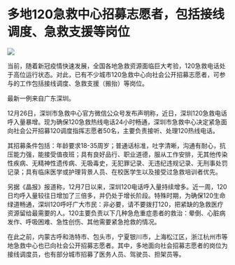 # 多地120急救中心招募志愿者，包括接线调度、急救支援等岗位

![](https://inews.gtimg.com/newsapp_bt/0/15579018873/1000)

当前，随着新冠疫情快速发展，全国各地急救资源面临巨大考验，120急救电话处于高位运行状态。对此，已有不少城市120急救中心向社会公开招募志愿者，可参与的工作包括接线调度、急救支援（搬抬）等岗位。

最新一例来自广东深圳。

12月26日，深圳市急救中心官方微信公众号发布声明称，近日，深圳120急救电话呼入量暴增。现为确保120急救热线电话24小时畅通，深圳市急救中心决定紧急面向社会公开招募120调度指挥志愿者50名，主要负责接听、处理120热线电话。

其招募条件包括：年龄要求18-35周岁；普通话标准，吐字清晰，沟通有耐心，抗压能力强，能接受值夜班；具有良好品行、职业道德，服从工作安排，无其他传染性疾病、无精神性遗传病、无吸毒史，无犯罪记录、无违纪违规记录、无刑事处罚记录；具有临床医学或护理背景人员、在校医学生以及接受过急救培训者优先。

另据《晶报》报道称，12月7日以来，深圳120电话呼入量持续增多。近一周，120日均呼入量较往日增加了三倍多，并仍处于增长阶段。特殊时期，为确保120生命绿道畅通，深圳120呼吁广大市民：非必要，请不要拨打120，把紧缺的急救医疗资源留给最需要的人。120主要负责以下几种急危重症患者的救治：晕倒、心脏病发作、呼吸困难、急性创伤、其他需要紧急抢救的情况。

在此之前，内蒙古呼和浩特市、包头市，宁夏银川市，上海松江区，浙江杭州市等地急救中心也已向社会公开招募志愿者。其中，多地面向社会招募志愿者的岗位为接线调度员，也有部分城市招募了医务人员、驾驶员、担架员等。

